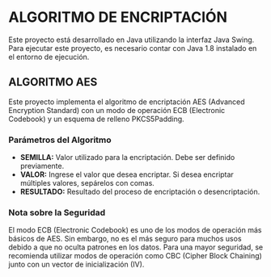 # ALGORITMO DE ENCRIPTACIÓN

Este proyecto está desarrollado en Java utilizando la interfaz Java Swing. Para ejecutar este proyecto, es necesario contar con Java 1.8 instalado en el entorno de ejecución.

## ALGORITMO AES

Este proyecto implementa el algoritmo de encriptación AES (Advanced Encryption Standard) con un modo de operación ECB (Electronic Codebook) y un esquema de relleno PKCS5Padding.

### Parámetros del Algoritmo

- **SEMILLA:** Valor utilizado para la encriptación. Debe ser definido previamente.
- **VALOR:** Ingrese el valor que desea encriptar. Si desea encriptar múltiples valores, sepárelos con comas.
- **RESULTADO:** Resultado del proceso de encriptación o desencriptación.

### Nota sobre la Seguridad

El modo ECB (Electronic Codebook) es uno de los modos de operación más básicos de AES. Sin embargo, no es el más seguro para muchos usos debido a que no oculta patrones en los datos. Para una mayor seguridad, se recomienda utilizar modos de operación como CBC (Cipher Block Chaining) junto con un vector de inicialización (IV).

